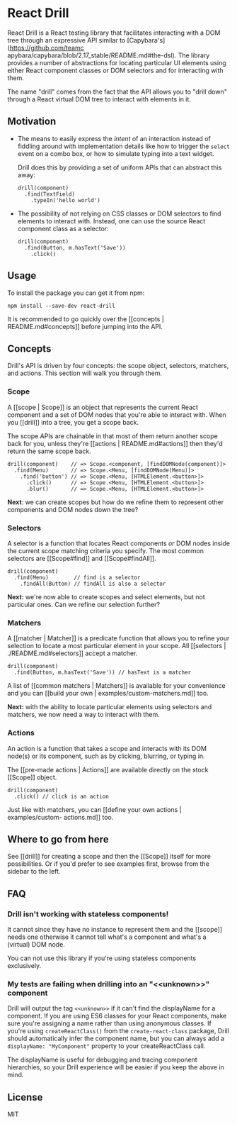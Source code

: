 # React Drill

React Drill is a React testing library that facilitates interacting with a DOM
tree through an expressive API similar to [Capybara's](https://github.com/teamc
apybara/capybara/blob/2.17_stable/README.md#the-dsl). The library provides a
number of abstractions for locating particular UI elements using either React
component classes or DOM selectors and for interacting with them.

The name "drill" comes from the fact that the API allows you to "drill down" through a React virtual DOM tree to interact with elements in it.

## Motivation

- The means to easily express the _intent_ of an interaction instead of
  fiddling around with implementation details like how to trigger the `select`
  event on a combo box, or how to simulate typing into a text widget.

  Drill does this by providing a set of uniform APIs that can abstract this
  away:

      drill(component)
        .find(TextField)
          .typeIn('hello world')

- The possibility of not relying on CSS classes or DOM selectors to find
  elements to interact with. Instead, one can use the source React component
  class as a selector:

      drill(component)
        .find(Button, m.hasText('Save'))
          .click()

## Usage

To install the package you can get it from npm:

```shell
npm install --save-dev react-drill
```

It is recommended to go quickly over the [[concepts | README.md#concepts]]
before jumping into the API.

## Concepts

Drill's API is driven by four concepts: the scope object, selectors, matchers,
and actions. This section will walk you through them.

### Scope

A [[scope | Scope]] is an object that represents the current React component
and a set of DOM nodes that you're able to interact with. When you [[drill]]
into a tree, you get a scope back.

The scope APIs are chainable in that most of them return another scope back for
you, unless they're [[actions | README.md#actions]] then they'd return the same
scope back.

    drill(component)    // => Scope.<component, [findDOMNode(component)]>
      .find(Menu)       // => Scope.<Menu, [findDOMNode(Menu)]>
        .find('button') // => Scope.<Menu, [HTMLElement.<button>]>
          .click()      // => Scope.<Menu, [HTMLElement.<button>]>
          .blur()       // => Scope.<Menu, [HTMLElement.<button>]>

**Next**: we can create scopes but how do we refine them to represent other
components and DOM nodes down the tree?

### Selectors

A selector is a function that locates React components _or_ DOM nodes inside
the current scope matching criteria you specify. The most common selectors are
[[Scope#find]] and [[Scope#findAll]].

    drill(component)
      .find(Menu)        // find is a selector
        .findAll(Button) // findAll is also a selector

**Next:** we're now able to create scopes and select elements, but not
particular ones. Can we refine our selection further?

### Matchers

A [[matcher | Matcher]] is a predicate function that allows you to refine your
selection to locate a most particular element in your scope. All [[selectors |
./README.md#selectors]] accept a matcher.

    drill(component)
      .find(Button, m.hasText('Save')) // hasText is a matcher

A list of [[common matchers | Matchers]] is available for your convenience and
you can [[build your own | examples/custom-matchers.md]] too.

**Next:** with the ability to locate particular elements using selectors and
matchers, we now need a way to interact with them.

### Actions

An action is a function that takes a scope and interacts with its DOM node(s)
or its component, such as by clicking, blurring, or typing in.

The [[pre-made actions | Actions]] are available directly on the stock
[[Scope]] object.

    drill(component)
      .click() // click is an action

Just like with matchers, you can [[define your own actions | examples/custom-
actions.md]] too.

## Where to go from here

See [[drill]] for creating a scope and then the [[Scope]] itself for more
possibilities. Or if you'd prefer to see examples first, browse from the
sidebar to the left.

## FAQ

### Drill isn't working with stateless components!

It cannot since they have no instance to represent them and the [[scope]] needs
one otherwise it cannot tell what's a component and what's a (virtual) DOM
node.

You can not use this library if you're using stateless components exclusively.

### My tests are failing when drilling into an  "\<\<unknown\>\>" component

Drill will output the tag `<<unknown>>` if it can't find the displayName for
a component. If you are using ES6 classes for your React components, make sure you're
assigning a name rather than using anonymous classes. If you're using `createReactClass()`
from the `create-react-class` package, Drill should automatically infer the component name,
but you can always add a `displayName: "MyComponent"` property to your createReactClass call.

The displayName is useful for debugging and tracing component hierarchies, so your Drill experience
will be easier if you keep the above in mind.

## License

MIT
